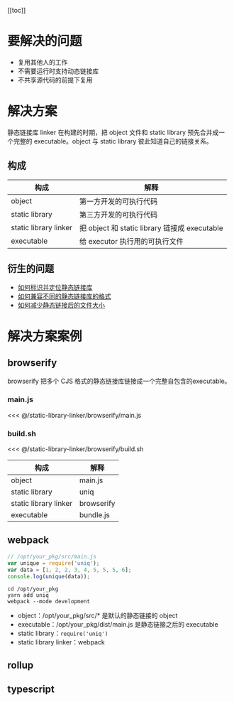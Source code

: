 [[toc]]

# 要解决的问题

* 复用其他人的工作
* 不需要运行时支持动态链接库
* 不共享源代码的前提下复用

# 解决方案

静态链接库 linker 在构建的时期，把 object 文件和 static library 预先合并成一个完整的 executable。object 与 static library 彼此知道自己的链接关系。

## 构成

| 构成 | 解释 |
| --- | --- |
| object | 第一方开发的可执行代码 |
| static library | 第三方开发的可执行代码 |
| static library linker | 把 object 和 static library 链接成 executable |
| executable | 给 executor 执行用的可执行文件 |

## 衍生的问题

* [如何标识并定位静态链接库](static-library-resolver.md)
* [如何兼容不同的静态链接库的格式](static-library-adapter.md)
* [如何减少静态链接后的文件大小](symbol-stripper.md)

# 解决方案案例

## browserify

browserify 把多个 CJS 格式的静态链接库链接成一个完整自包含的executable。
### main.js
<<< @/static-library-linker/browserify/main.js

### build.sh
<<< @/static-library-linker/browserify/build.sh

| 构成 | 解释 |
| --- | --- |
| object | main.js |
| static library | uniq |
| static library linker | browserify |
| executable | bundle.js |

## webpack

```js
// /opt/your_pkg/src/main.js
var unique = require('uniq');
var data = [1, 2, 2, 3, 4, 5, 5, 5, 6];
console.log(unique(data));
```

```
cd /opt/your_pkg
yarn add uniq
webpack --mode development
```

* object：/opt/your_pkg/src/* 是默认的静态链接的 object
* executable：/opt/your_pkg/dist/main.js 是静态链接之后的 executable
* static library：`require('uniq')`
* static library linker：webpack

## rollup

## typescript



